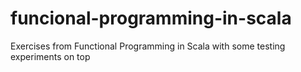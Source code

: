 # funcional-programming-in-scala
Exercises from Functional Programming in Scala with some testing experiments on top
